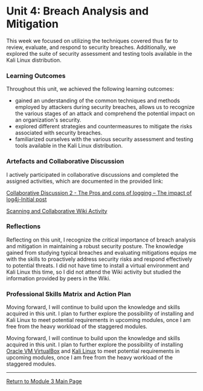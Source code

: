 # Unit 4: Breach Analysis and Mitigation

This week we focused on utilizing the techniques covered thus far to review, evaluate, and respond to security breaches. 
Additionally, we explored the suite of security assessment and testing tools available in the Kali Linux distribution.

### Learning Outcomes
Throughout this unit, we achieved the following learning outcomes:
 - gained an understanding of the common techniques and methods employed by attackers during security breaches, allows us to recognize the various stages of an attack and comprehend the potential impact on an organization's security.
 - explored different strategies and countermeasures to mitigate the risks associated with security breaches. 
 - familiarized ourselves with the various security assessment and testing tools available in the Kali Linux distribution. 

### Artefacts and Collaborative Discussion 
I actively participated in collaborative discussions and completed the assigned activities, which are documented in the provided link:

[Collaborative Discussion 2 - The Pros and cons of logging – The impact of log4j-Initial post](Module03_Discussion2_Initial.pdf)

[Scanning and Collaborative Wiki Activity](NS_Unit04_WikiActivity.md)

### Reflections
Reflecting on this unit, I recognize the critical importance of breach analysis and mitigation in maintaining a robust security posture. The knowledge gained from studying typical breaches and evaluating mitigations equips me with the skills to proactively address security risks and respond effectively to potential threats. I did not have time to install a virtual environment and Kali Linux this time, so I did not attend the Wiki activity but studied the information provided by peers in the Wiki.

### Professional Skills Matrix and Action Plan

Moving forward, I will continue to build upon the knowledge and skills acquired in this unit. 
I plan to further explore the possibility of installing and Kali Linux to meet potential requirements in upcoming modules, once I am free from the heavy workload of the staggered modules.

Moving forward, I will continue to build upon the knowledge and skills acquired in this unit. I plan to further explore the possibility of installing [Oracle VM VirtualBox](https://www.virtualbox.org/) and [Kali Linux](https://www.kali.org/docs/virtualization/import-premade-virtualbox/) to meet potential requirements in upcoming modules, once I am free from the heavy workload of the staggered modules.

---

[Return to Module 3 Main Page](NS_main.md)
